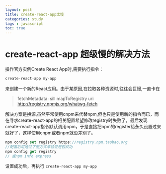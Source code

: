 ```yaml
---
layout: post
title: create-react-app太慢
categories: study
tags : javascript
toc: true
---
```



# create-react-app 超级慢的解决方法

操作官方实例Create React App时,需要执行指令：

```js
create-react-app my-app
```

来创建一个新的React应用。由于某原因,在拉取各种资源时,往往会巨慢,一直卡在

> fetchMetadata: sill mapToRegistry uri http://registry.npmjs.org/whatwg-fetch

解决方案是换源,虽然平常使用cnpm来代替npm,但也只是使用新的指令而已，而在寻求create-react-app的相关配置希望修改registry时失败了，最后发现create-react-app指令默认调用npm，于是直接把npm的register给永久设置过来就好了，这样使用cnpm或者npm就没差别了。

```js
npm config set registry https://registry.npm.taobao.org
//配置后可通过下面方式来验证是否成功
npm config get registry
// 或npm info express
```

设置成功后，再执行 `create-react-app my-app`